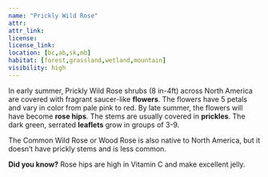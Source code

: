 ```yaml
---
name: "Prickly Wild Rose"
attr: 
attr_link: 
license: 
license_link: 
location: [bc,ab,sk,mb]
habitat: [forest,grassland,wetland,mountain]
visibility: high 
---
```

In early summer, Prickly Wild Rose shrubs (8 in-4ft) across North America are covered with fragrant saucer-like **flowers**. The flowers have 5 petals and vary in color from pale pink to red. By late summer, the flowers will have become **rose hips**. The stems are usually covered in **prickles**. The dark green, serrated **leaflets** grow in groups of 3-9. 

The Common Wild Rose or Wood Rose is also native to North America, but it doesn’t have prickly stems and is less common.

**Did you know?** Rose hips are high in Vitamin C and make excellent jelly.
